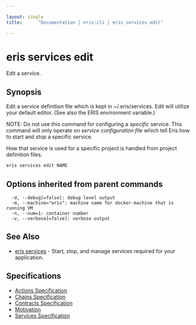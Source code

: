 ```yaml
---

layout: single
title:      "Documentation | eris:cli | eris services edit"

---
```


# eris services edit

Edit a service.

## Synopsis

Edit a service definition file which is kept in ~/.eris/services.
Edit will utilize your default editor. (See also the ERIS environment variable.)

NOTE: Do not use this command for configuring a *specific* service. This
command will only operate on *service configuration file* which tell Eris
how to start and stop a specific service.

How that service is used for a specific project is handled from project
definition files.

```bash
eris services edit NAME
```

## Options inherited from parent commands

```
  -d, --debug[=false]: debug level output
  -m, --machine="eris": machine name for docker-machine that is running VM
  -n, --num=1: container number
  -v, --verbose[=false]: verbose output
```

## See Also

* [eris services](/docs/documentation/cli/latest/eris_services/)	 - Start, stop, and manage services required for your application.

## Specifications

* [Actions Specification](/docs/documentation/cli/latest/actions_specification/)
* [Chains Specification](/docs/documentation/cli/latest/chains_specification/)
* [Contracts Specification](/docs/documentation/cli/latest/contracts_specification/)
* [Motivation](/docs/documentation/cli/latest/motivation/)
* [Services Specification](/docs/documentation/cli/latest/services_specification/)

